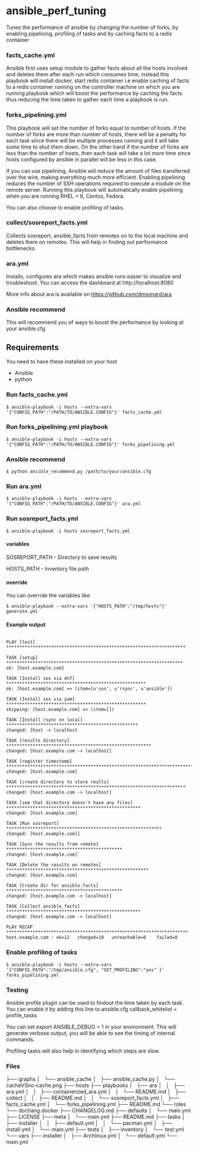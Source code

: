 # ansible_perf_tuning
Tunes the performance of ansible by changing the number of forks, by enabling pipelining, profiling of tasks and by caching facts to a redis container

### facts_cache.yml
Ansible first uses setup module to gather facts about all the hosts involved and deletes them after each run which consumes time, instead
this playbook will install docker, start redis container i.e enable caching of facts to a redis container running on the controller machine
on which you are running playbook which will boost the performance by caching the facts thus reducing the time taken to gather each time a
playbook is run.

### forks_pipelining.yml
This playbook will set the number of forks equal to number of hosts. 
If the number of forks are more than number of hosts, there will be a penalty for each task since there will be multiple processes running
and it will take some time to shut them down. On the other hand if the number of forks are less than the number of hosts, then each task will 
take a lot more time since hosts configured by ansible in parallel will be less in this case.

If you can use pipelining, Ansible will reduce the amount of files transferred over the wire, making everything much more efficient. 
Enabling pipelining reduces the number of SSH operations required to execute a module on the remote server. 
Running this playbook will automatically enable pipelining when you are running RHEL > 6, Centos, Fedora.

You can also choose to enable profiling of tasks. 

### collect/sosreport_facts.yml
Collects sosreport, ansible_facts from remotes on to the local machine and deletes them on remotes. This will help in finding out
performance bottlenecks.

### ara.yml
Installs, configures ara which makes ansible runs easier to visualize and troubleshoot. 
You can access the dashboard at http://localhost:8080

More info about ara is available on https://github.com/dmsimard/ara

### Ansible recommend
This will recommend you of ways to boost the performance by looking at your ansible.cfg

## Requirements
You need to have these installed on your host
   - Ansible
   - python

### Run facts_cache.yml
```
$ ansible-playbook -i hosts --extra-vars  '{"CONFIG_PATH":"/PATH/TO/ANSIBLE.CONFIG"}' facts_cache.yml 
```

### Run forks_pipelining.yml playbook
```
$ ansible-playbook -i hosts --extra-vars '{"CONFIG_PATH":"/PATH/TO/ANSIBLE.CONFIG"}' forks_pipelining.yml
```

### Ansible recommend
```
$ python ansible_recommend.py /path/to/your/ansible.cfg
```

### Run ara.yml
```
$ ansible-playbook -i hosts --extra-vars '{"CONFIG_PATH":"/PATH/TO/ANSIBLE.CONFIG"}' ara.yml
```

### Run sosreport_facts.yml
```
$ ansible-playbook -i hosts sosreport_facts.yml
```

#### variables

SOSREPORT_PATH - Directory to save results

HOSTS_PATH - Inventory file path

#### override
You can override the variables like
```
$ ansible-playbook --extra-vars '{"HOSTS_PATH":"/tmp/hosts"}' generate.yml
```
#### Example output

```

PLAY [test] ********************************************************************

TASK [setup] *******************************************************************
ok: [host.example.com]

TASK [Install sos via dnf] *****************************************************
ok: [host.example.com] => (item=[u'sos', u'rsync', u'ansible'])

TASK [Install sos via yum] *****************************************************
skipping: [host.example.com] => (item=[]) 

TASK [Install rsync on local] **************************************************
changed: [host -> localhost

TASK [results directory] *******************************************************
changed: [host.example.com -> localhost]

TASK [register timestamp] ***********************************************************************
changed: [host.example.com]

TASK [create directory to store reults] ********************************************************************
changed: [host.example.com -> localhost]

TASK [see that directory doesn't have any files] ***************************************************
changed: [host.example.com]

TASK [Run sosreport] ***********************************************************
changed: [host.example.com]]

TASK [Sync the results from remote] ********************************************
changed: [host.example.com]`

TASK [Delete the results on remotes] ******************************************************
changed: [host.example.com]

TASK [Create dir for ansible_facts] ********************************************
changed: [host.example.com -> localhost]

TASK [Collect ansible_facts] ***************************************************
changed: [host.example.com -> localhost]

PLAY RECAP *********************************************************************
host.example.com : ok=12   changed=10   unreachable=0    failed=0

```

### Enable profiling of tasks
```
$ ansible-playbook -i hosts --extra-vars '{"CONFIG_PATH":"/tmp/ansible.cfg", "SET_PROFILING":"yes" }' forks_pipelining.yml
```
### Testing
Ansible profile plugin can be used to findout the time taken by each task. You can enable it by adding this line to ansible.cfg
callback_whitelist = profile_tasks

You can set export ANSIBLE_DEBUG = 1 in your environment. This will generate verbose output, you will be able to see the timing 
of internal commands.

Profiling tasks will also help in identifying which steps are slow.

### Files

├── graphs
│   └── ansible_cache
│       ├── ansible_cache.py
│       └── cacheVSno-cache.png
├── hosts
├── playbooks
│   ├── ara
│   │   ├── ara.yml
│   │   ├── containerized_ara.yml
│   │   └── README.md
│   ├── collect
│   │   ├── README.md
│   │   └── sosreport_facts.yml
│   ├── facts_cache.yml
│   └── forks_pipelining.yml
├── README.md
└── roles
    └── dochang.docker
        ├── CHANGELOG.md
        ├── defaults
        │   └── main.yml
        ├── LICENSE
        ├── meta
        │   └── main.yml
        ├── README.md
        ├── tasks
        │   ├── installer
        │   │   ├── default.yml
        │   │   └── pacman.yml
        │   ├── install.yml
        │   └── main.yml
        ├── tests
        │   ├── inventory
        │   └── test.yml
        └── vars
            ├── installer
            │   ├── Archlinux.yml
            │   └── default.yml
            └── main.yml



